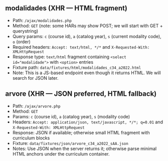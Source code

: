 ## modalidades (XHR — HTML fragment)
- Path: `/ajax/modalidades.php`
- Method: `GET` (note: some HARs may show POST; we will start with GET + querystring)
- Query params: `c` (course id), `a` (catalog year), `s` (current modality code), `o` (order)
- Required headers: `Accept: text/html, */*` and `X-Requested-With: XMLHttpRequest`
- Response type: `text/html` fragment containing `<select id="modalidade">` with `<option>` entries
- Fixture path: `data/fixtures/html/modalidades_c34_a2022.html`
- Note: This is a JS-based endpoint even though it returns HTML. We will search for JSON later.

## arvore (XHR — JSON preferred, HTML fallback)
- Path: `/ajax/arvore.php`
- Method: `GET`
- Params: `c` (course id), `a` (catalog year), `s` (modality code)
- Headers: `Accept: application/json, text/javascript, */*; q=0.01` and `X-Requested-With: XMLHttpRequest`
- Response: JSON if available; otherwise small HTML fragment with curriculum blocks
- Fixture: `data/fixtures/json/arvore_c34_a2022_sAA.json`
- Notes: Use JSON when the server returns it; otherwise parse minimal HTML anchors under the curriculum container.
